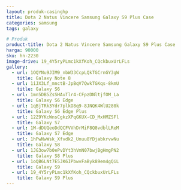 ```yaml
---
layout: produk-casinghp
title: Dota 2 Natus Vincere Samsung Galaxy S9 Plus Case
categories: samsung
tags: galaxy

# Produk
product-title: Dota 2 Natus Vincere Samsung Galaxy S9 Plus Case
harga: 90000
sku: hn-2230
image-drive: 19_4Y5ryPLmc1kXfKoh_CQckbuxUrLFLs
gallery:
  - url: 1OQYNu9JIM9_nbW33CcpLQkTGCrnGY3gW
    title: Galaxy Note 8
  - url: 1iJX3Lf_mnctB-JpBqV7QwkTGKqs-8kmU
    title: Galaxy S6
  - url: 1mn5DB5ZsSHAuTlr4-CFpzDNltjfOM_La
    title: Galaxy S6 Edge
  - url: 1qBjTRk3Ydr7plkO8q9-8JNQK4WlU280k
    title: Galaxy S6 Edge Plus
  - url: 12Z9YKcWnsCgkzXPqGKUX-CD_MxHMZSFl
    title: Galaxy S7
  - url: 1M-dDUQeoDdQCFVVhDrMiF8Q8vdblLReM
    title: Galaxy S7 Edge
  - url: 1hPwNwWsk_Xfvdk2_Unuu8YDjabkrvwNu
    title: Galaxy S8
  - url: 1JG3ow7b0ePvDYt3hVmN07bwjBgHmgPN2
    title: Galaxy S8 Plus
  - url: 1oQB6LNt7E5JK6IPbwvFaByk89em4gQiL
    title: Galaxy S9
  - url: 19_4Y5ryPLmc1kXfKoh_CQckbuxUrLFLs
    title: Galaxy S9 Plus
---
```

